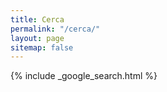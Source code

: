```yaml
---
title: Cerca
permalink: "/cerca/"
layout: page
sitemap: false
---
```


{% include _google_search.html %}
